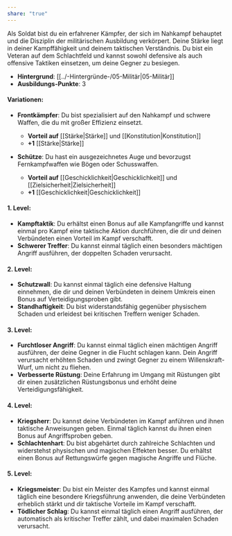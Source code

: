 ```yaml
---
share: "true"
---
```

Als Soldat bist du ein erfahrener Kämpfer, der sich im Nahkampf behauptet und die Disziplin der militärischen Ausbildung verkörpert. Deine Stärke liegt in deiner Kampffähigkeit und deinem taktischen Verständnis. Du bist ein Veteran auf dem Schlachtfeld und kannst sowohl defensive als auch offensive Taktiken einsetzen, um deine Gegner zu besiegen.  
  
- **Hintergrund**: [[../-Hintergründe-/05-Militär|05-Militär]]  
- **Ausbildungs-Punkte**: 3  
  
#### **Variationen:**  
  
- **Frontkämpfer**: Du bist spezialisiert auf den Nahkampf und schwere Waffen, die du mit großer Effizienz einsetzt.  
      
    - **Vorteil auf** [[Stärke|Stärke]] und [[Konstitution|Konstitution]]  
    - **+1** [[Stärke|Stärke]]  
- **Schütze**: Du hast ein ausgezeichnetes Auge und bevorzugst Fernkampfwaffen wie Bögen oder Schusswaffen.  
      
    - **Vorteil auf** [[Geschicklichkeit|Geschicklichkeit]] und [[Zielsicherheit|Zielsicherheit]]  
    - **+1** [[Geschicklichkeit|Geschicklichkeit]]  
  
#### **1. Level:**  
  
- **Kampftaktik**: Du erhältst einen Bonus auf alle Kampfangriffe und kannst einmal pro Kampf eine taktische Aktion durchführen, die dir und deinen Verbündeten einen Vorteil im Kampf verschafft.  
- **Schwerer Treffer**: Du kannst einmal täglich einen besonders mächtigen Angriff ausführen, der doppelten Schaden verursacht.  
  
#### **2. Level:**  
  
- **Schutzwall**: Du kannst einmal täglich eine defensive Haltung einnehmen, die dir und deinen Verbündeten in deinem Umkreis einen Bonus auf Verteidigungsproben gibt.  
- **Standhaftigkeit**: Du bist widerstandsfähig gegenüber physischem Schaden und erleidest bei kritischen Treffern weniger Schaden.  
  
#### **3. Level:**  
  
- **Furchtloser Angriff**: Du kannst einmal täglich einen mächtigen Angriff ausführen, der deine Gegner in die Flucht schlagen kann. Dein Angriff verursacht erhöhten Schaden und zwingt Gegner zu einem Willenskraft-Wurf, um nicht zu fliehen.  
- **Verbesserte Rüstung**: Deine Erfahrung im Umgang mit Rüstungen gibt dir einen zusätzlichen Rüstungsbonus und erhöht deine Verteidigungsfähigkeit.  
  
#### **4. Level:**  
  
- **Kriegsherr**: Du kannst deine Verbündeten im Kampf anführen und ihnen taktische Anweisungen geben. Einmal täglich kannst du ihnen einen Bonus auf Angriffsproben geben.  
- **Schlachtenhart**: Du bist abgehärtet durch zahlreiche Schlachten und widerstehst physischen und magischen Effekten besser. Du erhältst einen Bonus auf Rettungswürfe gegen magische Angriffe und Flüche.  
  
#### **5. Level:**  
  
- **Kriegsmeister**: Du bist ein Meister des Kampfes und kannst einmal täglich eine besondere Kriegsführung anwenden, die deine Verbündeten erheblich stärkt und dir taktische Vorteile im Kampf verschafft.  
- **Tödlicher Schlag**: Du kannst einmal täglich einen Angriff ausführen, der automatisch als kritischer Treffer zählt, und dabei maximalen Schaden verursacht.
